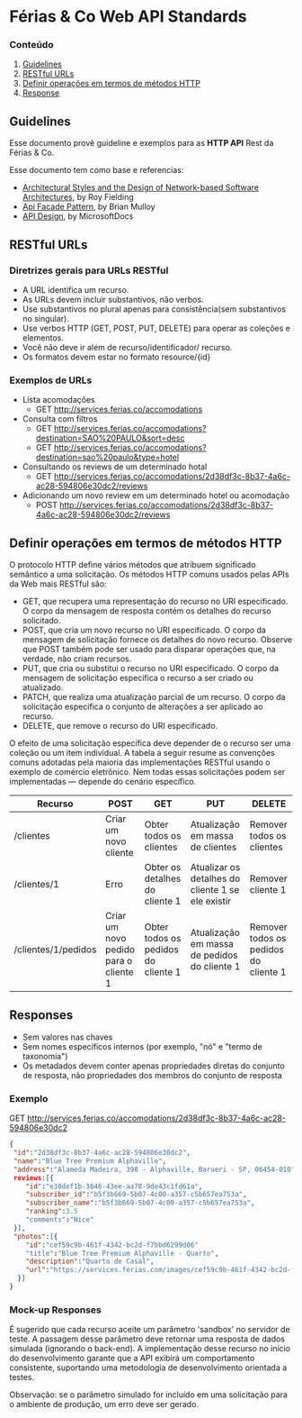 # Férias &amp; Co  Web API Standards

### Conteúdo
1. [Guidelines](#guidelines)
2. [RESTful URLs](#restful-urls)
3. [Definir operações em termos de métodos HTTP](#definir-operações-em-termos-de-métodos-http)
4. [Response](#responses)


## Guidelines
Esse documento provê guideline e exemplos para as **HTTP API** Rest da Férias & Co.

Esse documento tem como base e referencias:
- [Architectural Styles and
the Design of Network-based Software Architectures](https://www.ics.uci.edu/~fielding/pubs/dissertation/top.htm), by Roy Fielding
- [Api Facade Pattern](https://pages.apigee.com/rs/apigee/images/api-facade-pattern-ebook-2012-06.pdf), by Brian Mulloy
- [API Design](https://docs.microsoft.com/pt-br/azure/architecture/best-practices/api-design), by MicrosoftDocs

## RESTful URLs
### Diretrizes gerais para URLs RESTful
- A URL identifica um recurso.
- As URLs devem incluir substantivos, não verbos.
- Use substantivos no plural apenas para consistência(sem substantivos no singular).
- Use verbos HTTP (GET, POST, PUT, DELETE) para operar as coleções e elementos.
- Você não deve ir além de recurso/identificador/ recurso.
- Os formatos devem estar no formato  resource/{id}

### Exemplos de URLs
- Lista acomodações
  - GET http://services.ferias.co/accomodations
- Consulta com filtros
  - GET http://services.ferias.co/accomodations?destination=SAO%20PAULO&sort=desc
  - GET http://services.ferias.co/accomodations?destination=sao%20paulo&type=hotel
- Consultando os reviews de um determinado hotal
  - GET http://services.ferias.co/accomodations/2d38df3c-8b37-4a6c-ac28-594806e30dc2/reviews
- Adicionando um novo review em um determinado hotel ou acomodação
  - POST http://services.ferias.co/accomodations/2d38df3c-8b37-4a6c-ac28-594806e30dc2/reviews

## Definir operações em termos de métodos HTTP

O protocolo HTTP define vários métodos que atribuem significado semântico a uma solicitação. Os métodos HTTP comuns usados pelas APIs da Web mais RESTful são:
 - GET, que recupera uma representação do recurso no URI especificado. O corpo da mensagem de resposta contém os detalhes do recurso solicitado.
- POST, que cria um novo recurso no URI especificado. O corpo da mensagem de solicitação fornece os detalhes do novo recurso. Observe que POST também pode ser usado para disparar operações que, na verdade, não criam recursos.
- PUT, que cria ou substitui o recurso no URI especificado. O corpo da mensagem de solicitação especifica o recurso a ser criado ou atualizado.
- PATCH, que realiza uma atualização parcial de um recurso. O corpo da solicitação especifica o conjunto de alterações a ser aplicado ao recurso.
- DELETE, que remove o recurso do URI especificado.

O efeito de uma solicitação específica deve depender de o recurso ser uma coleção ou um item individual. A tabela a seguir resume as convenções comuns adotadas pela maioria das implementações RESTful usando o exemplo de comércio eletrônico. Nem todas essas solicitações podem ser implementadas — depende do cenário específico.

|Recurso	|POST	|GET	|PUT	|DELETE|
|--------|------|-----|-----|------|
|/clientes	|Criar um novo cliente	|Obter todos os clientes	|Atualização em massa de clientes	|Remover todos os clientes|
|/clientes/1	|Erro|	Obter os detalhes do cliente 1	|Atualizar os detalhes do cliente 1 se ele existir	|Remover cliente 1|
|/clientes/1/pedidos	|Criar um novo pedido para o cliente 1	|Obter todos os pedidos do cliente 1	|Atualização em massa de pedidos do cliente 1	|Remover todos os pedidos do cliente 1|


## Responses
- Sem valores nas chaves
- Sem nomes específicos internos (por exemplo, "nó" e "termo de taxonomia")
- Os metadados devem conter apenas propriedades diretas do conjunto de resposta, não propriedades dos membros do conjunto de resposta

### Exemplo

GET http://services.ferias.co/accomodations/2d38df3c-8b37-4a6c-ac28-594806e30dc2
```json
{
 "id":"2d38df3c-8b37-4a6c-ac28-594806e30dc2",
 "name":"Blue Tree Premium Alphaville",
 "address":"Alameda Madeira, 398 - Alphaville, Barueri - SP, 06454-010",
 reviews:[{
    "id":"e38def1b-3646-43ee-aa78-9de43c1fd61a",
    "subscriber_id":"b5f3b669-5b07-4c00-a357-c5b657ea753a",
    "subscriber_name":"b5f3b669-5b07-4c00-a357-c5b657ea753a",
    "ranking":3.5
    "comments":"Nice"
 }],
 "photos":[{
    "id":"cef59c9b-461f-4342-bc2d-f7bbd6299d06"
    "title":"Blue Tree Premium Alphaville - Quarto",
    "description":"Quarto de Casal",
    "url":"https://services.ferias.com/images/cef59c9b-461f-4342-bc2d-f7bbd6299d06"
  }]
}
```

### Mock-up Responses
É sugerido que cada recurso aceite um parâmetro 'sandbox' no servidor de teste. A passagem desse parâmetro deve retornar uma resposta de dados simulada (ignorando o back-end).
A implementação desse recurso no início do desenvolvimento garante que a API exibirá um comportamento consistente, suportando uma metodologia de desenvolvimento orientada a testes.

Observação: se o parâmetro simulado for incluído em uma solicitação para o ambiente de produção, um erro deve ser gerado.
